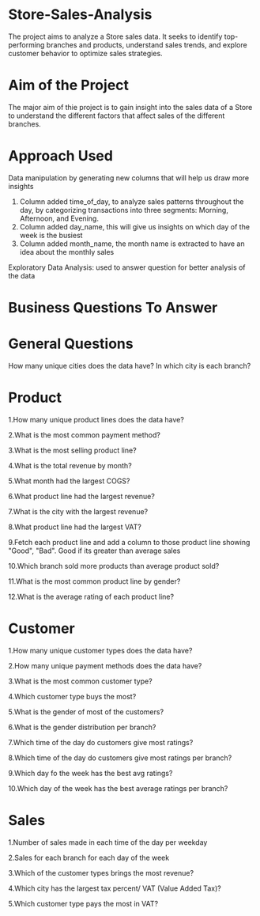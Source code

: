 # Store-Sales-Analysis
The project aims to analyze a Store sales data. It seeks to identify top-performing branches and products, understand sales trends, and explore customer behavior to optimize sales strategies.

# Aim of the Project
The major aim of thie project is to gain insight into the sales data of a Store to understand the different factors that affect sales of the different branches.

# Approach Used
Data manipulation by generating new columns that will help us draw more insights
1. Column added time_of_day, to analyze sales patterns throughout the day, by categorizing transactions into three segments: Morning, Afternoon, and Evening.
2. Column added day_name, this will give us insights on which day of the week is the busiest
3. Column added month_name, the month name is extracted to have an idea about the monthly sales

Exploratory Data Analysis: used to answer question for better analysis of the data

# Business Questions To Answer

# General Questions
How many unique cities does the data have?
In which city is each branch?

# Product
1.How many unique product lines does the data have?

2.What is the most common payment method?

3.What is the most selling product line?

4.What is the total revenue by month?

5.What month had the largest COGS?

6.What product line had the largest revenue?

7.What is the city with the largest revenue?

8.What product line had the largest VAT?

9.Fetch each product line and add a column to those product line showing "Good", "Bad". Good if its greater than average sales

10.Which branch sold more products than average product sold?

11.What is the most common product line by gender?

12.What is the average rating of each product line?


# Customer
1.How many unique customer types does the data have?

2.How many unique payment methods does the data have?

3.What is the most common customer type?

4.Which customer type buys the most?

5.What is the gender of most of the customers?

6.What is the gender distribution per branch?

7.Which time of the day do customers give most ratings?

8.Which time of the day do customers give most ratings per branch?

9.Which day fo the week has the best avg ratings?

10.Which day of the week has the best average ratings per branch?


# Sales
1.Number of sales made in each time of the day per weekday

2.Sales for each branch for each day of the week

3.Which of the customer types brings the most revenue?

4.Which city has the largest tax percent/ VAT (Value Added Tax)?

5.Which customer type pays the most in VAT?

